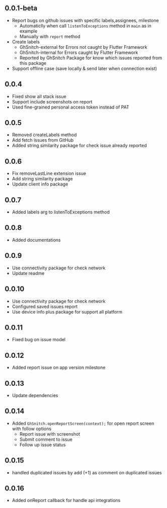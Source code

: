 ## 0.0.1-beta

* Report bugs on github issues with specific labels,assignees, milestone
  - Automaticlly when call `listenToExceptions` method in `main` as in example
  - Manually with `report` method
* Create labels
	- GhSnitch-external for Errors not caught by Flutter Framework
	- GhSnitch-internal for Errors caught by Flutter Framework
	- Reported by GhSnitch Package for know which issues reported from this package
* Support offline case (save locally & send later when connection exist)

## 0.0.4

* Fixed show all stack issue
* Support include screenshots on report
* Used fine-grained personal access token instead of PAT

## 0.0.5
* Removed createLabels method
* Add fetch issues from GitHub
* Added string similarity package for check issue already reported
## 0.0.6

* Fix removeLastLine extension issue
* Add string similarity package
* Update client info package

## 0.0.7
* Added labels arg to listenToExceptions method

## 0.0.8
* Added documentations

## 0.0.9
* Use connectivity package for check network
* Update readme

## 0.0.10
* Use connectivity package for check network
* Configured saved issues report
* Use device info plus package for support all platform

## 0.0.11
* Fixed bug on issue model

## 0.0.12
* Added report issue on app version milestone

## 0.0.13
* Update dependencies

## 0.0.14
* Added `GhSnitch.openReportScreen(context);` for open report screen with follow options
	- Report issue with screenshot
	- Submit comment to issue
	- Follow up issue status

## 0.0.15
* handled duplicated issues by add (+1) as comment on duplicated issues

## 0.0.16
* Added onReport callback for handle api integrations